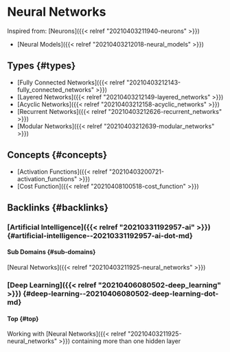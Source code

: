 # Neural Networks


Inspired from: [Neurons]({{< relref "20210403211940-neurons" >}})

-   [Neural Models]({{< relref "20210403212018-neural_models" >}})


## Types {#types}

-   [Fully Connected Networks]({{< relref "20210403212143-fully_connected_networks" >}})
-   [Layered Networks]({{< relref "20210403212149-layered_networks" >}})
-   [Acyclic Networks]({{< relref "20210403212158-acyclic_networks" >}})
-   [Recurrent Networks]({{< relref "20210403212626-recurrent_networks" >}})
-   [Modular Networks]({{< relref "20210403212639-modular_networks" >}})


## Concepts {#concepts}

-   [Activation Functions]({{< relref "20210403200721-activation_functions" >}})
-   [Cost Function]({{< relref "20210408100518-cost_function" >}})


## Backlinks {#backlinks}


### [Artificial Intelligence]({{< relref "20210331192957-ai" >}}) {#artificial-intelligence--20210331192957-ai-dot-md}


#### Sub Domains {#sub-domains}

[Neural Networks]({{< relref "20210403211925-neural_networks" >}})


### [Deep Learning]({{< relref "20210406080502-deep_learning" >}}) {#deep-learning--20210406080502-deep-learning-dot-md}


#### Top {#top}

Working with [Neural Networks]({{< relref "20210403211925-neural_networks" >}}) containing more than one hidden layer
